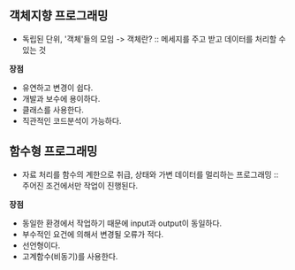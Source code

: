 ## 객체지향 프로그래밍

- 독립된 단위, '객체'들의 모임
  -> 객체란?
  :: 메세지를 주고 받고 데이터를 처리할 수 있는 것

<b>장점</b>

- 유연하고 변경이 쉽다.
- 개발과 보수에 용이하다.
- 클래스를 사용한다.
- 직관적인 코드분석이 가능하다.

## 함수형 프로그래밍

- 자료 처리를 함수의 계한으로 취급, 상태와 가변 데이터를 멀리하는 프로그래밍
  :: 주어진 조건에서만 작업이 진행된다.

<b>장점</b>

- 동일한 환경에서 작업하기 때문에 input과 output이 동일하다.
- 부수적인 요건에 의해서 변경될 오류가 적다.
- 선언형이다.
- 고계함수(비동기)를 사용한다.
